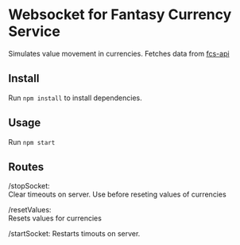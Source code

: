 # Websocket for Fantasy Currency Service
Simulates value movement in currencies. Fetches data from [fcs-api](https://github.com/nilshollmer/fcs-api)

## Install
Run `npm install` to install dependencies.

## Usage
Run `npm start`

## Routes

/stopSocket:  
Clear timeouts on server. Use before reseting values of currencies

/resetValues:  
Resets values for currencies

/startSocket:
Restarts timouts on server.
